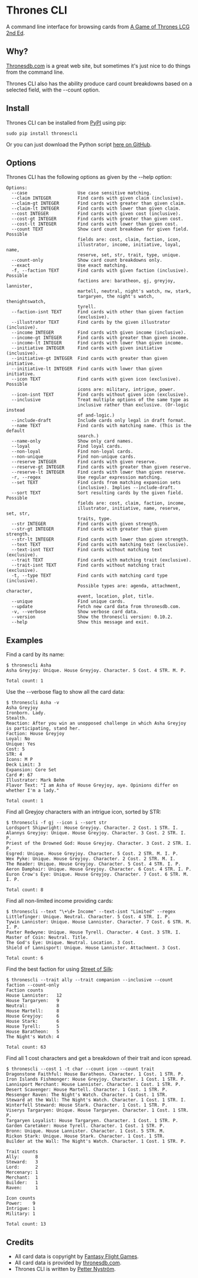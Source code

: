 Thrones CLI
===========

A command line interface for browsing cards from [A Game of Thrones LCG 2nd Ed](https://www.fantasyflightgames.com/en/products/a-game-of-thrones-the-card-game-second-edition/).

Why?
----

[Thronesdb.com](http://thronesdb.com/) is a great web site, but sometimes it's just nice to do things from the command line.

Thrones CLI also has the ability produce card count breakdowns based on a selected field, with the --count option.

Install
-------

Thrones CLI can be installed from [PyPI](https://pypi.python.org/pypi/thronescli) using pip:

    sudo pip install thronescli

Or you can just download the Python script [here on GitHub](https://raw.githubusercontent.com/jimorie/thronescli/master/thronescli/thronescli.py).

Options
-------

Thrones CLI has the following options as given by the --help option:

    Options:
      --case                   Use case sensitive matching.
      --claim INTEGER          Find cards with given claim (inclusive).
      --claim-gt INTEGER       Find cards with greater than given claim.
      --claim-lt INTEGER       Find cards with lower than given claim.
      --cost INTEGER           Find cards with given cost (inclusive).
      --cost-gt INTEGER        Find cards with greater than given cost.
      --cost-lt INTEGER        Find cards with lower than given cost.
      --count TEXT             Show card count breakdown for given field. Possible
                               fields are: cost, claim, faction, icon,
                               illustrator, income, initiative, loyal, name,
                               reserve, set, str, trait, type, unique.
      --count-only             Show card count breakdowns only.
      --exact                  Use exact matching.
      -f, --faction TEXT       Find cards with given faction (inclusive). Possible
                               factions are: baratheon, gj, greyjoy, lannister,
                               martell, neutral, night's watch, nw, stark,
                               targaryen, the night's watch, thenightswatch,
                               tyrell.
      --faction-isnt TEXT      Find cards with other than given faction
                               (exclusive).
      --illustrator TEXT       Find cards by the given illustrator (inclusive).
      --income INTEGER         Find cards with given income (inclusive).
      --income-gt INTEGER      Find cards with greater than given income.
      --income-lt INTEGER      Find cards with lower than given income.
      --initiative INTEGER     Find cards with given initiative (inclusive).
      --initiative-gt INTEGER  Find cards with greater than given initiative.
      --initiative-lt INTEGER  Find cards with lower than given initiative.
      --icon TEXT              Find cards with given icon (exclusive). Possible
                               icons are: military, intrigue, power.
      --icon-isnt TEXT         Find cards without given icon (exclusive).
      --inclusive              Treat multiple options of the same type as
                               inclusive rather than exclusive. (Or-logic instead
                               of and-logic.)
      --include-draft          Include cards only legal in draft format.
      --name TEXT              Find cards with matching name. (This is the default
                               search.)
      --name-only              Show only card names.
      --loyal                  Find loyal cards.
      --non-loyal              Find non-loyal cards.
      --non-unique             Find non-unique cards.
      --reserve INTEGER        Find cards with given reserve.
      --reserve-gt INTEGER     Find cards with greater than given reserve.
      --reserve-lt INTEGER     Find cards with lower than given reserve.
      -r, --regex              Use regular expression matching.
      --set TEXT               Find cards from matching expansion sets
                               (inclusive). Implies --include-draft.
      --sort TEXT              Sort resulting cards by the given field. Possible
                               fields are: cost, claim, faction, income,
                               illustrator, initiative, name, reserve, set, str,
                               traits, type.
      --str INTEGER            Find cards with given strength.
      --str-gt INTEGER         Find cards with greater than given strength.
      --str-lt INTEGER         Find cards with lower than given strength.
      --text TEXT              Find cards with matching text (exclusive).
      --text-isnt TEXT         Find cards without matching text (exclusive).
      --trait TEXT             Find cards with matching trait (exclusive).
      --trait-isnt TEXT        Find cards without matching trait (exclusive).
      -t, --type TEXT          Find cards with matching card type (inclusive).
                               Possible types are: agenda, attachment, character,
                               event, location, plot, title.
      --unique                 Find unique cards.
      --update                 Fetch new card data from thronesdb.com.
      -v, --verbose            Show verbose card data.
      --version                Show the thronescli version: 0.10.2.
      --help                   Show this message and exit.

Examples
--------

Find a card by its name:

    $ thronescli Asha
    Asha Greyjoy: Unique. House Greyjoy. Character. 5 Cost. 4 STR. M. P.

    Total count: 1

Use the --verbose flag to show all the card data:

    $ thronescli Asha -v
    Asha Greyjoy
    Ironborn. Lady.
    Stealth.
    Reaction: After you win an unopposed challenge in which Asha Greyjoy is participating, stand her.
    Faction: House Greyjoy
    Loyal: No
    Unique: Yes
    Cost: 5
    STR: 4
    Icons: M P
    Deck Limit: 3
    Expansion: Core Set
    Card #: 67
    Illustrator: Mark Behm
    Flavor Text: "I am Asha of House Greyjoy, aye. Opinions differ on whether I'm a lady."

    Total count: 1

Find all Greyjoy characters with an intrigue icon, sorted by STR:

    $ thronescli -f gj --icon i --sort str
    Lordsport Shipwright: House Greyjoy. Character. 2 Cost. 1 STR. I.
    Alannys Greyjoy: Unique. House Greyjoy. Character. 3 Cost. 2 STR. I. P.
    Priest of the Drowned God: House Greyjoy. Character. 3 Cost. 2 STR. I. P.
    Esgred: Unique. House Greyjoy. Character. 5 Cost. 2 STR. M. I. P.
    Wex Pyke: Unique. House Greyjoy. Character. 2 Cost. 2 STR. M. I.
    The Reader: Unique. House Greyjoy. Character. 5 Cost. 4 STR. I. P.
    Aeron Damphair: Unique. House Greyjoy. Character. 6 Cost. 4 STR. I. P.
    Euron Crow's Eye: Unique. House Greyjoy. Character. 7 Cost. 6 STR. M. I. P.

    Total count: 8

Find all non-limited income providing cards:

    $ thronescli --text "\+\d+ Income" --text-isnt "Limited" --regex
    Littlefinger: Unique. Neutral. Character. 5 Cost. 4 STR. I. P.
    Tywin Lannister: Unique. House Lannister. Character. 7 Cost. 6 STR. M. I. P.
    Paxter Redwyne: Unique. House Tyrell. Character. 4 Cost. 3 STR. I.
    Master of Coin: Neutral. Title.
    The God's Eye: Unique. Neutral. Location. 3 Cost.
    Shield of Lannisport: Unique. House Lannister. Attachment. 3 Cost.

    Total count: 6

Find the best faction for using [Street of Silk](http://thronesdb.com/card/02118):

    $ thronescli --trait ally --trait companion --inclusive --count faction --count-only
    Faction counts
    House Lannister:   12
    House Targaryen:   9
    Neutral:           8
    House Martell:     8
    House Greyjoy:     6
    House Stark:       6
    House Tyrell:      5
    House Baratheon:   5
    The Night's Watch: 4

    Total count: 63

Find all 1 cost characters and get a breakdown of their trait and icon spread.

    $ thronescli --cost 1 -t char --count icon --count trait
    Dragonstone Faithful: House Baratheon. Character. 1 Cost. 1 STR. P.
    Iron Islands Fishmonger: House Greyjoy. Character. 1 Cost. 1 STR. P.
    Lannisport Merchant: House Lannister. Character. 1 Cost. 1 STR. P.
    Desert Scavenger: House Martell. Character. 1 Cost. 1 STR. P.
    Messenger Raven: The Night's Watch. Character. 1 Cost. 1 STR.
    Steward at the Wall: The Night's Watch. Character. 1 Cost. 1 STR. I.
    Winterfell Steward: House Stark. Character. 1 Cost. 1 STR. P.
    Viserys Targaryen: Unique. House Targaryen. Character. 1 Cost. 1 STR. P.
    Targaryen Loyalist: House Targaryen. Character. 1 Cost. 1 STR. P.
    Garden Caretaker: House Tyrell. Character. 1 Cost. 1 STR. P.
    Bronn: Unique. House Lannister. Character. 1 Cost. 5 STR. M.
    Rickon Stark: Unique. House Stark. Character. 1 Cost. 1 STR.
    Builder at the Wall: The Night's Watch. Character. 1 Cost. 1 STR. P.

    Trait counts
    Ally:      8
    Steward:   3
    Lord:      2
    Mercenary: 1
    Merchant:  1
    Builder:   1
    Raven:     1

    Icon counts
    Power:    9
    Intrigue: 1
    Military: 1

    Total count: 13

Credits
-------

* All card data is copyright by [Fantasy Flight Games](https://www.fantasyflightgames.com/).
* All card data is provided by [thronesdb.com](http://thronesdb.com/).
* Thrones CLI is written by [Petter Nyström](mailto:jimorie@gmail.com).
